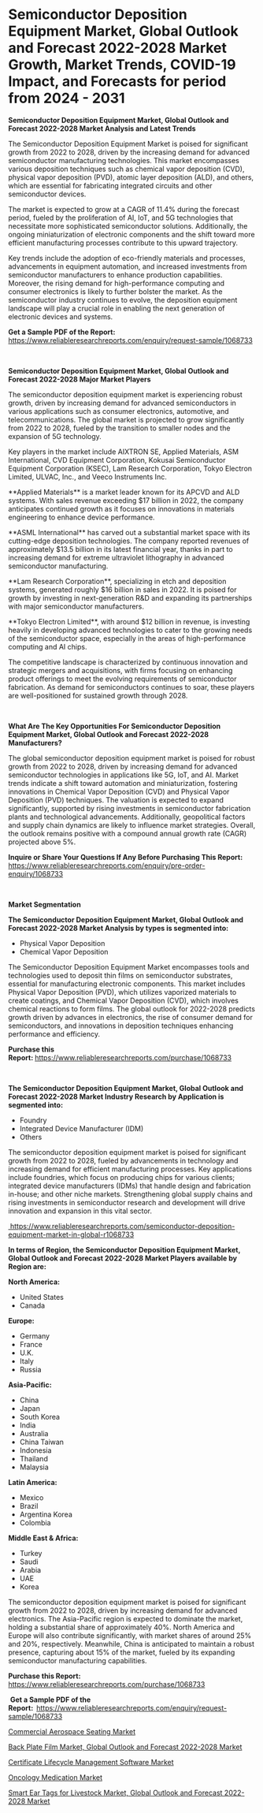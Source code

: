 <p><h1>Semiconductor Deposition Equipment Market, Global Outlook and Forecast 2022-2028 Market Growth, Market Trends, COVID-19 Impact, and Forecasts for period from 2024 - 2031</h1></p><p><strong>Semiconductor Deposition Equipment Market, Global Outlook and Forecast 2022-2028 Market Analysis and Latest Trends</strong></p>
<p><p>The Semiconductor Deposition Equipment Market is poised for significant growth from 2022 to 2028, driven by the increasing demand for advanced semiconductor manufacturing technologies. This market encompasses various deposition techniques such as chemical vapor deposition (CVD), physical vapor deposition (PVD), atomic layer deposition (ALD), and others, which are essential for fabricating integrated circuits and other semiconductor devices. </p><p>The market is expected to grow at a CAGR of 11.4% during the forecast period, fueled by the proliferation of AI, IoT, and 5G technologies that necessitate more sophisticated semiconductor solutions. Additionally, the ongoing miniaturization of electronic components and the shift toward more efficient manufacturing processes contribute to this upward trajectory. </p><p>Key trends include the adoption of eco-friendly materials and processes, advancements in equipment automation, and increased investments from semiconductor manufacturers to enhance production capabilities. Moreover, the rising demand for high-performance computing and consumer electronics is likely to further bolster the market. As the semiconductor industry continues to evolve, the deposition equipment landscape will play a crucial role in enabling the next generation of electronic devices and systems.</p></p>
<p><strong>Get a Sample PDF of the Report:&nbsp;</strong> <a href="https://www.reliableresearchreports.com/enquiry/request-sample/1068733">https://www.reliableresearchreports.com/enquiry/request-sample/1068733</a></p>
<p>&nbsp;</p>
<p><strong>Semiconductor Deposition Equipment Market, Global Outlook and Forecast 2022-2028 Major Market Players</strong></p>
<p><p>The semiconductor deposition equipment market is experiencing robust growth, driven by increasing demand for advanced semiconductors in various applications such as consumer electronics, automotive, and telecommunications. The global market is projected to grow significantly from 2022 to 2028, fueled by the transition to smaller nodes and the expansion of 5G technology.</p><p>Key players in the market include AIXTRON SE, Applied Materials, ASM International, CVD Equipment Corporation, Kokusai Semiconductor Equipment Corporation (KSEC), Lam Research Corporation, Tokyo Electron Limited, ULVAC, Inc., and Veeco Instruments Inc. </p><p>**Applied Materials** is a market leader known for its APCVD and ALD systems. With sales revenue exceeding $17 billion in 2022, the company anticipates continued growth as it focuses on innovations in materials engineering to enhance device performance.</p><p>**ASML International** has carved out a substantial market space with its cutting-edge deposition technologies. The company reported revenues of approximately $13.5 billion in its latest financial year, thanks in part to increasing demand for extreme ultraviolet lithography in advanced semiconductor manufacturing.</p><p>**Lam Research Corporation**, specializing in etch and deposition systems, generated roughly $16 billion in sales in 2022. It is poised for growth by investing in next-generation R&D and expanding its partnerships with major semiconductor manufacturers.</p><p>**Tokyo Electron Limited**, with around $12 billion in revenue, is investing heavily in developing advanced technologies to cater to the growing needs of the semiconductor space, especially in the areas of high-performance computing and AI chips.</p><p>The competitive landscape is characterized by continuous innovation and strategic mergers and acquisitions, with firms focusing on enhancing product offerings to meet the evolving requirements of semiconductor fabrication. As demand for semiconductors continues to soar, these players are well-positioned for sustained growth through 2028.</p></p>
<p>&nbsp;</p>
<p><strong>What Are The Key Opportunities For Semiconductor Deposition Equipment Market, Global Outlook and Forecast 2022-2028 Manufacturers?</strong></p>
<p><p>The global semiconductor deposition equipment market is poised for robust growth from 2022 to 2028, driven by increasing demand for advanced semiconductor technologies in applications like 5G, IoT, and AI. Market trends indicate a shift toward automation and miniaturization, fostering innovations in Chemical Vapor Deposition (CVD) and Physical Vapor Deposition (PVD) techniques. The valuation is expected to expand significantly, supported by rising investments in semiconductor fabrication plants and technological advancements. Additionally, geopolitical factors and supply chain dynamics are likely to influence market strategies. Overall, the outlook remains positive with a compound annual growth rate (CAGR) projected above 5%.</p></p>
<p><strong>Inquire or Share Your Questions If Any Before Purchasing This Report:</strong> <a href="https://www.reliableresearchreports.com/enquiry/pre-order-enquiry/1068733">https://www.reliableresearchreports.com/enquiry/pre-order-enquiry/1068733</a></p>
<p>&nbsp;</p>
<p><strong>Market Segmentation</strong></p>
<p><strong>The Semiconductor Deposition Equipment Market, Global Outlook and Forecast 2022-2028 Market Analysis by types is segmented into:</strong></p>
<p><ul><li>Physical Vapor Deposition</li><li>Chemical Vapor Deposition</li></ul></p>
<p><p>The Semiconductor Deposition Equipment Market encompasses tools and technologies used to deposit thin films on semiconductor substrates, essential for manufacturing electronic components. This market includes Physical Vapor Deposition (PVD), which utilizes vaporized materials to create coatings, and Chemical Vapor Deposition (CVD), which involves chemical reactions to form films. The global outlook for 2022-2028 predicts growth driven by advances in electronics, the rise of consumer demand for semiconductors, and innovations in deposition techniques enhancing performance and efficiency.</p></p>
<p><strong>Purchase this Report:&nbsp;</strong><a href="https://www.reliableresearchreports.com/purchase/1068733">https://www.reliableresearchreports.com/purchase/1068733</a></p>
<p>&nbsp;</p>
<p><strong>The Semiconductor Deposition Equipment Market, Global Outlook and Forecast 2022-2028 Market Industry Research by Application is segmented into:</strong></p>
<p><ul><li>Foundry</li><li>Integrated Device Manufacturer (IDM)</li><li>Others</li></ul></p>
<p><p>The semiconductor deposition equipment market is poised for significant growth from 2022 to 2028, fueled by advancements in technology and increasing demand for efficient manufacturing processes. Key applications include foundries, which focus on producing chips for various clients; integrated device manufacturers (IDMs) that handle design and fabrication in-house; and other niche markets. Strengthening global supply chains and rising investments in semiconductor research and development will drive innovation and expansion in this vital sector.</p></p>
<p><a href="https://www.reliableresearchreports.com/semiconductor-deposition-equipment-market-in-global-r1068733">&nbsp;https://www.reliableresearchreports.com/semiconductor-deposition-equipment-market-in-global-r1068733</a></p>
<p><strong>In terms of Region, the Semiconductor Deposition Equipment Market, Global Outlook and Forecast 2022-2028 Market Players available by Region are:</strong></p>
<p>
    <p> <strong> North America: </strong>
        <ul>
            <li>United States</li>
            <li>Canada</li>
        </ul>
        </p> 
    <p> <strong> Europe: </strong>
        <ul>
            <li>Germany</li>
            <li>France</li>
            <li>U.K.</li>
            <li>Italy</li>
            <li>Russia</li>
        </ul>
        </p> 
    <p> <strong> Asia-Pacific: </strong>
        <ul>
            <li>China</li>
            <li>Japan</li>
            <li>South Korea</li>
            <li>India</li>
            <li>Australia</li>
            <li>China Taiwan</li>
            <li>Indonesia</li>
            <li>Thailand</li>
            <li>Malaysia</li>
        </ul>
        </p> 
    <p> <strong> Latin America: </strong>
        <ul>
            <li>Mexico</li>
            <li>Brazil</li>
            <li>Argentina Korea</li>
            <li>Colombia</li>
        </ul>
        </p> 
    <p> <strong> Middle East & Africa: </strong>
        <ul>
            <li>Turkey</li>
            <li>Saudi</li>
            <li>Arabia</li>
            <li>UAE</li>
            <li>Korea</li>
        </ul>
    </p>
    </p>
<p><p>The semiconductor deposition equipment market is poised for significant growth from 2022 to 2028, driven by increasing demand for advanced electronics. The Asia-Pacific region is expected to dominate the market, holding a substantial share of approximately 40%. North America and Europe will also contribute significantly, with market shares of around 25% and 20%, respectively. Meanwhile, China is anticipated to maintain a robust presence, capturing about 15% of the market, fueled by its expanding semiconductor manufacturing capabilities.</p></p>
<p><strong>Purchase this Report: </strong><a href="https://www.reliableresearchreports.com/purchase/1068733">https://www.reliableresearchreports.com/purchase/1068733</a></p>
<p>&nbsp;<strong>Get a Sample PDF of the Report:&nbsp;&nbsp;</strong><a href="https://www.reliableresearchreports.com/enquiry/request-sample/1068733">https://www.reliableresearchreports.com/enquiry/request-sample/1068733</a></p>
<p><strong></strong></p>
<p><p><a href="https://issuu.com/reportprime-2/docs/commercial-aerospace-seating-market_b2c39d8ca374d0">Commercial Aerospace Seating Market</a></p><p><a href="https://github.com/irfadac/Market-Research-Report-List-4/blob/main/back-plate-film-market-global-outlook-and-forecast-2022-2028-market.md">Back Plate Film Market, Global Outlook and Forecast 2022-2028 Market</a></p><p><a href="https://www.linkedin.com/pulse/certificate-lifecycle-management-software-market-share-new-7is4e?trackingId=DAsuBZY9SyKOwELPPyuwHg%3D%3D">Certificate Lifecycle Management Software Market</a></p><p><a href="https://www.linkedin.com/pulse/oncology-medication-market-share-size-trends-industry-analysis-obzcf?trackingId=mPPEBYsTRAqIcvRVvnkoNg%3D%3D">Oncology Medication Market</a></p><p><a href="https://github.com/nafisalvee228/Market-Research-Report-List-2/blob/main/smart-ear-tags-for-livestock-market-global-outlook-and-forecast-2022-2028-market.md">Smart Ear Tags for Livestock Market, Global Outlook and Forecast 2022-2028 Market</a></p></p>